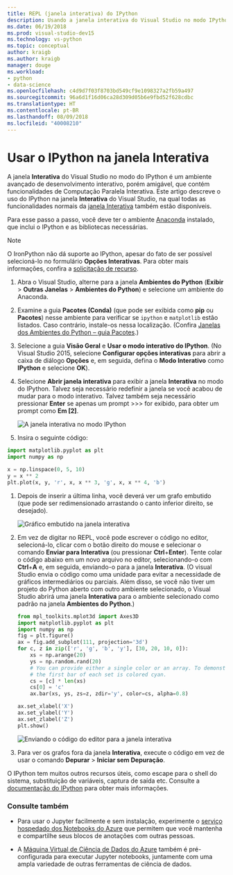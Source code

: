 ```yaml
---
title: REPL (janela interativa) do IPython
description: Usando a janela interativa do Visual Studio no modo IPython para um ambiente de desenvolvimento interativo e amigável com recursos de Computação Paralela Interativa.
ms.date: 06/19/2018
ms.prod: visual-studio-dev15
ms.technology: vs-python
ms.topic: conceptual
author: kraigb
ms.author: kraigb
manager: douge
ms.workload:
- python
- data-science
ms.openlocfilehash: c4d9d7f03f8703bd549cf9e1098327a2fb59a497
ms.sourcegitcommit: 96a6d1f16d06ca28d309d05b6e9fbd52f628cdbc
ms.translationtype: HT
ms.contentlocale: pt-BR
ms.lasthandoff: 08/09/2018
ms.locfileid: "40008210"
---
```

# <a name="use-ipython-in-the-interactive-window"></a>Usar o IPython na janela Interativa

A janela **Interativa** do Visual Studio no modo do IPython é um ambiente avançado de desenvolvimento interativo, porém amigável, que contém funcionalidades de Computação Paralela Interativa. Este artigo descreve o uso do IPython na janela **Interativa** do Visual Studio, na qual todas as funcionalidades normais da [janela Interativa](python-interactive-repl-in-visual-studio.md) também estão disponíveis.

Para esse passo a passo, você deve ter o ambiente [Anaconda](https://www.continuum.io) instalado, que inclui o IPython e as bibliotecas necessárias.

> [!Note]
> O IronPython não dá suporte ao IPython, apesar do fato de ser possível selecioná-lo no formulário **Opções Interativas**. Para obter mais informações, confira a [solicitação de recurso](https://github.com/Microsoft/PTVS/issues/84).

1. Abra o Visual Studio, alterne para a janela **Ambientes do Python** (**Exibir** > **Outras Janelas** > **Ambientes do Python**) e selecione um ambiente do Anaconda.

1. Examine a guia **Pacotes (Conda)** (que pode ser exibida como **pip** ou **Pacotes**) nesse ambiente para verificar se `ipython` e `matplotlib` estão listados. Caso contrário, instale-os nessa localização. (Confira [Janelas dos Ambientes do Python – guia Pacotes](python-environments-window-tab-reference.md).)

1. Selecione a guia **Visão Geral** e **Usar o modo interativo do IPython**. (No Visual Studio 2015, selecione **Configurar opções interativas** para abrir a caixa de diálogo **Opções** e, em seguida, defina o **Modo Interativo** como **IPython** e selecione **OK**).

1. Selecione **Abrir janela interativa** para exibir a janela **Interativa** no modo do IPython. Talvez seja necessário redefinir a janela se você acabou de mudar para o modo interativo. Talvez também seja necessário pressionar **Enter** se apenas um prompt >>> for exibido, para obter um prompt como **Em [2]**.

    ![A janela interativa no modo IPython](media/ipython-repl-03.png)

1. Insira o seguinte código:

  ```python
  import matplotlib.pyplot as plt
  import numpy as np
  
  x = np.linspace(0, 5, 10)
  y = x ** 2
  plt.plot(x, y, 'r', x, x ** 3, 'g', x, x ** 4, 'b')
  ```

1. Depois de inserir a última linha, você deverá ver um grafo embutido (que pode ser redimensionado arrastando o canto inferior direito, se desejado).

    ![Gráfico embutido na janela interativa](media/ipython-repl-04.png)

1. Em vez de digitar no REPL, você pode escrever o código no editor, selecioná-lo, clicar com o botão direito do mouse e selecionar o comando **Enviar para Interativa** (ou pressionar **Ctrl**+**Enter**). Tente colar o código abaixo em um novo arquivo no editor, selecionando-o com **Ctrl**+**A** e, em seguida, enviando-o para a janela **Interativa**. (O visual Studio envia o código como uma unidade para evitar a necessidade de gráficos intermediários ou parciais. Além disso, se você não tiver um projeto do Python aberto com outro ambiente selecionado, o Visual Studio abrirá uma janela **Interativa** para o ambiente selecionado como padrão na janela **Ambientes do Python**.)

    ```python
    from mpl_toolkits.mplot3d import Axes3D
    import matplotlib.pyplot as plt
    import numpy as np
    fig = plt.figure()
    ax = fig.add_subplot(111, projection='3d')
    for c, z in zip(['r', 'g', 'b', 'y'], [30, 20, 10, 0]):
        xs = np.arange(20)
        ys = np.random.rand(20)
        # You can provide either a single color or an array. To demonstrate this,
        # the first bar of each set is colored cyan.
        cs = [c] * len(xs)
        cs[0] = 'c'
        ax.bar(xs, ys, zs=z, zdir='y', color=cs, alpha=0.8)

    ax.set_xlabel('X')
    ax.set_ylabel('Y')
    ax.set_zlabel('Z')
    plt.show()
    ```

    ![Enviando o código do editor para a janela interativa](media/ipython-repl-05.png)

1. Para ver os grafos fora da janela **Interativa**, execute o código em vez de usar o comando **Depurar** > **Iniciar sem Depuração**.

O IPython tem muitos outros recursos úteis, como escape para o shell do sistema, substituição de variáveis, captura de saída etc. Consulte a [documentação do IPython](http://ipython.org/documentation.html) para obter mais informações.

### <a name="see-also"></a>Consulte também

- Para usar o Jupyter facilmente e sem instalação, experimente o [serviço hospedado dos Notebooks do Azure](https://notebooks.azure.com/) que permitem que você mantenha e compartilhe seus blocos de anotações com outras pessoas.

- A [Máquina Virtual de Ciência de Dados do Azure](/azure/machine-learning/data-science-virtual-machine/overview) também é pré-configurada para executar Jupyter notebooks, juntamente com uma ampla variedade de outras ferramentas de ciência de dados.
